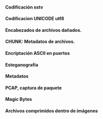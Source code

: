 #### Codificación sstv


#### Codificacion UNICODE utf8


#### Encabezados de archivos dañados.


#### CHUNK: Metadatos de archivos.


#### Encriptación ASCII en puertos


#### Esteganografía



#### Metadatos


#### PCAP, captura de paquete


#### Magic Bytes



#### Archivos comprimidos dentro de imágenes